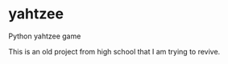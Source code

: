 # yahtzee
Python yahtzee game

This is an old project from high school that I am trying to revive.  
